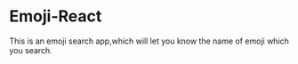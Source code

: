 # Emoji-React
This is an emoji search app,which will let you know the name of emoji which you search.
